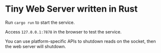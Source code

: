# Tiny Web Server written in Rust
Run `cargo run` to start the service.

Access `127.0.0.1:7878` in the browser to test the service.

You can use platform-specific APIs to shutdown reads on the socket, then the web server will shutdown.
